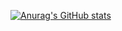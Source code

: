 [![Anurag's GitHub stats](https://github-readme-stats.vercel.app/api?username=dimitur2204)](https://github.com/anuraghazra/github-readme-stats)
